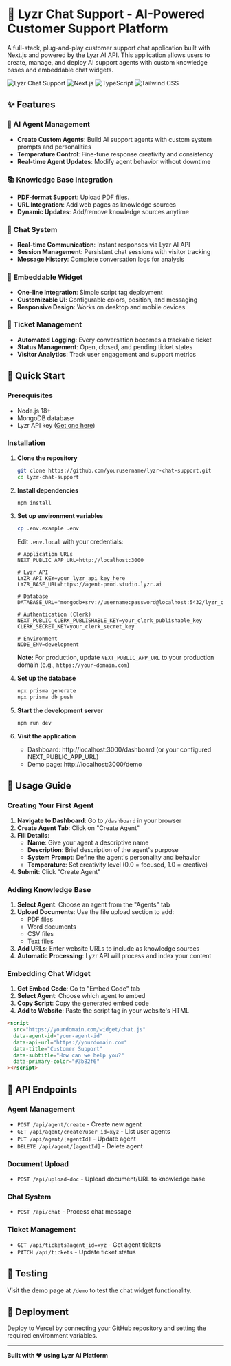 # 🧠 Lyzr Chat Support - AI-Powered Customer Support Platform

A full-stack, plug-and-play customer support chat application built with Next.js and powered by the Lyzr AI API. This application allows users to create, manage, and deploy AI support agents with custom knowledge bases and embeddable chat widgets.

![Lyzr Chat Support](https://img.shields.io/badge/Powered%20by-Lyzr%20AI-blue)
![Next.js](https://img.shields.io/badge/Next.js-15.4.5-black)
![TypeScript](https://img.shields.io/badge/TypeScript-5.0-blue)
![Tailwind CSS](https://img.shields.io/badge/Tailwind%20CSS-4.0-38B2AC)

## ✨ Features

### 🤖 AI Agent Management
- **Create Custom Agents**: Build AI support agents with custom system prompts and personalities
- **Temperature Control**: Fine-tune response creativity and consistency
- **Real-time Agent Updates**: Modify agent behavior without downtime

### 📚 Knowledge Base Integration
- **PDF-format Support**: Upload PDF files.
- **URL Integration**: Add web pages as knowledge sources
- **Dynamic Updates**: Add/remove knowledge sources anytime

### 💬 Chat System
- **Real-time Communication**: Instant responses via Lyzr AI API
- **Session Management**: Persistent chat sessions with visitor tracking
- **Message History**: Complete conversation logs for analysis

### 🔌 Embeddable Widget
- **One-line Integration**: Simple script tag deployment
- **Customizable UI**: Configurable colors, position, and messaging
- **Responsive Design**: Works on desktop and mobile devices

### 🎫 Ticket Management
- **Automated Logging**: Every conversation becomes a trackable ticket
- **Status Management**: Open, closed, and pending ticket states
- **Visitor Analytics**: Track user engagement and support metrics

## 🚀 Quick Start

### Prerequisites
- Node.js 18+ 
- MongoDB database
- Lyzr API key ([Get one here](https://studio.lyzr.ai/))

### Installation

1. **Clone the repository**
   ```bash
   git clone https://github.com/yourusername/lyzr-chat-support.git
   cd lyzr-chat-support
   ```

2. **Install dependencies**
   ```bash
   npm install
   ```

3. **Set up environment variables**
   ```bash
   cp .env.example .env
   ```
   
   Edit `.env.local` with your credentials:
   ```env
   # Application URLs
   NEXT_PUBLIC_APP_URL=http://localhost:3000
   
   # Lyzr API
   LYZR_API_KEY=your_lyzr_api_key_here
   LYZR_BASE_URL=https://agent-prod.studio.lyzr.ai
   
   # Database
   DATABASE_URL="mongodb+srv://username:password@localhost:5432/lyzr_chat_support"
   
   # Authentication (Clerk)
   NEXT_PUBLIC_CLERK_PUBLISHABLE_KEY=your_clerk_publishable_key
   CLERK_SECRET_KEY=your_clerk_secret_key
   
   # Environment
   NODE_ENV=development
   ```

   **Note:** For production, update `NEXT_PUBLIC_APP_URL` to your production domain (e.g., `https://your-domain.com`)

4. **Set up the database**
   ```bash
   npx prisma generate
   npx prisma db push
   ```

5. **Start the development server**
   ```bash
   npm run dev
   ```

6. **Visit the application**
   - Dashboard: http://localhost:3000/dashboard (or your configured NEXT_PUBLIC_APP_URL)
   - Demo page: http://localhost:3000/demo

## 📖 Usage Guide

### Creating Your First Agent

1. **Navigate to Dashboard**: Go to `/dashboard` in your browser
2. **Create Agent Tab**: Click on "Create Agent" 
3. **Fill Details**:
   - **Name**: Give your agent a descriptive name
   - **Description**: Brief description of the agent's purpose
   - **System Prompt**: Define the agent's personality and behavior
   - **Temperature**: Set creativity level (0.0 = focused, 1.0 = creative)
4. **Submit**: Click "Create Agent"

### Adding Knowledge Base

1. **Select Agent**: Choose an agent from the "Agents" tab
2. **Upload Documents**: Use the file upload section to add:
   - PDF files
   - Word documents
   - CSV files
   - Text files
3. **Add URLs**: Enter website URLs to include as knowledge sources
4. **Automatic Processing**: Lyzr API will process and index your content

### Embedding Chat Widget

1. **Get Embed Code**: Go to "Embed Code" tab
2. **Select Agent**: Choose which agent to embed
3. **Copy Script**: Copy the generated embed code
4. **Add to Website**: Paste the script tag in your website's HTML

```html
<script
  src="https://yourdomain.com/widget/chat.js"
  data-agent-id="your-agent-id"
  data-api-url="https://yourdomain.com"
  data-title="Customer Support"
  data-subtitle="How can we help you?"
  data-primary-color="#3b82f6"
></script>
```

## 🔌 API Endpoints

### Agent Management
- `POST /api/agent/create` - Create new agent
- `GET /api/agent/create?user_id=xyz` - List user agents
- `PUT /api/agent/[agentId]` - Update agent
- `DELETE /api/agent/[agentId]` - Delete agent

### Document Upload
- `POST /api/upload-doc` - Upload document/URL to knowledge base

### Chat System
- `POST /api/chat` - Process chat message

### Ticket Management
- `GET /api/tickets?agent_id=xyz` - Get agent tickets
- `PATCH /api/tickets` - Update ticket status

## 🧪 Testing

Visit the demo page at `/demo` to test the chat widget functionality.

## 🚀 Deployment

Deploy to Vercel by connecting your GitHub repository and setting the required environment variables.

---

**Built with ❤️ using Lyzr AI Platform**
